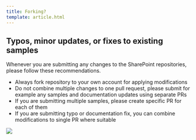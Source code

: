 ```yaml
---
title: Forking?
template: article.html
---
```


## Typos, minor updates, or fixes to existing samples

Whenever you are submitting any changes to the SharePoint repositories, please follow these recommendations.

* Always fork repository to your own account for applying modifications
* Do not combine multiple changes to one pull request, please submit for example any samples and documentation updates using separate PRs
* If you are submitting multiple samples, please create specific PR for each of them
* If you are submitting typo or documentation fix, you can combine modifications to single PR where suitable

<img src="https://telemetry.sharepointpnp.com/sp-dev-fx-webparts/docs/contributing/forking" />